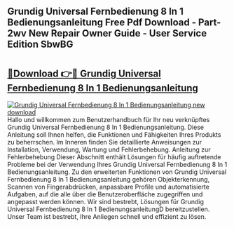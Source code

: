## Grundig Universal Fernbedienung 8 In 1 Bedienungsanleitung Free Pdf Download - Part-2wv New Repair Owner Guide - User Service Edition SbwBG

# <h2><a href="http://df2hoy.blite.top/?on=Grundig+Universal+Fernbedienung+8+In+1+Bedienungsanleitung">🔗Download 👉🔴 Grundig Universal Fernbedienung 8 In 1 Bedienungsanleitung</a></h2>

[![Grundig Universal Fernbedienung 8 In 1 Bedienungsanleitung new download](https://i.imgur.com/lujVjoI.png)](http://df2hoy.blite.top/?on=Grundig+Universal+Fernbedienung+8+In+1+Bedienungsanleitung)
Hallo und willkommen zum Benutzerhandbuch für Ihr neu verknüpftes Grundig Universal Fernbedienung 8 In 1 Bedienungsanleitung. Diese Anleitung soll Ihnen helfen, die Funktionen und Fähigkeiten Ihres Produkts zu beherrschen. Im Inneren finden Sie detaillierte Anweisungen zur Installation, Verwendung, Wartung und Fehlerbehebung. Anleitung zur Fehlerbehebung Dieser Abschnitt enthält Lösungen für häufig auftretende Probleme bei der Verwendung Ihres Grundig Universal Fernbedienung 8 In 1 Bedienungsanleitung. Zu den erweiterten Funktionen von Grundig Universal Fernbedienung 8 In 1 Bedienungsanleitung gehören Objekterkennung, Scannen von Fingerabdrücken, anpassbare Profile und automatisierte Aufgaben, auf die alle über die Benutzeroberfläche zugegriffen und angepasst werden können. Wir sind bestrebt, Lösungen für Grundig Universal Fernbedienung 8 In 1 BedienungsanleitungD bereitzustellen. Unser Team ist bestrebt, Ihre Anliegen schnell und effizient zu lösen.
